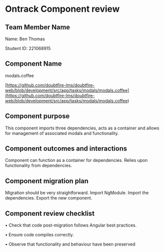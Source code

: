 # Ontrack Component review

## Team Member Name

Name: Ben Thomas

Student ID: 221068915

## Component Name

modals.coffee

[https://github.com/doubtfire-lms/doubtfire-web/blob/development/src/app/tasks/modals/modals.coffee](<https://github.com/doubtfire-lms/doubtfire-web/blob/development/src/app/tasks/modals/modals.coffee>)

## Component purpose

This component imports three dependencies, acts as a container and allows for management of associated modals and functionality.

## Component outcomes and interactions

Component can function as a container for dependencies.
Relies upon functionality from dependencies.

## Component migration plan

Migration should be very straightforward. Import NgModule. Import the dependencies. Export the new component.

## Component review checklist

• Check that code post-migration follows Angular best practices.

• Ensure code compiles correctly.

• Observe that functionality and behaviour have been preserved
